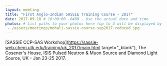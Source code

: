 ```yaml
---
layout: meeting
title: "First Anglo-Indian SASSIE Training Course - 2017"
date: 2017-09-18 # 10:00:00 -0400 - Use the actual date and time
photos: # List paths to your photos here (up to 3 will be displayed by the layout)
 - /assets/meetings/mohali-sassie-course-sep2017-reduced.jpg
---
```

[SASSIE CCP-SAS Workshop](https://sassie-web.chem.utk.edu/training/uk_2017/main.html target="_blank"),
The Cosener's House, ISIS Pulsed Neutron & Muon Source and Diamond Light Source, UK - Jan 23-25 2017.